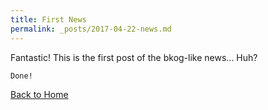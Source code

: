 ```yaml
---
title: First News
permalink: _posts/2017-04-22-news.md
---
```


Fantastic! This is the first post of the bkog-like news... Huh?

```markdown
Done!
```

[Back to Home](README.md)
